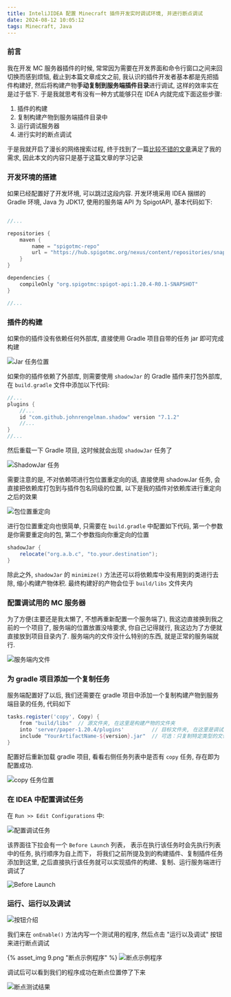 ```yaml
---
title: InteliJIDEA 配置 Minecraft 插件开发实时调试环境, 并进行断点调试
date: 2024-08-12 10:05:12
tags: Minecraft, Java
---
```


### 前言

我在开发 MC 服务器插件的时候, 常常因为需要在开发界面和命令行窗口之间来回切换而感到烦恼, 截止到本篇文章成文之前, 我认识的插件开发者基本都是先把插件构建好, 然后将构建产物**手动复制到服务端插件目录**进行调试, 这样的效率实在是过于低下. 于是我就思考有没有一种方式能够只在 IDEA 内就完成下面这些步骤: 

1. 插件的构建
2. 复制构建产物到服务端插件目录中
3. 运行调试服务器
4. 进行实时的断点调试

于是我就开启了漫长的网络搜索过程, 终于找到了一篇[比较不错的文章](https://blog.csdn.net/qq_41042178/article/details/123175466)满足了我的需求, 因此本文的内容只是基于这篇文章的学习记录

### 开发环境的搭建

如果已经配置好了开发环境, 可以跳过这段内容.
开发环境采用 IDEA 捆绑的 Gradle 环境, Java 为 JDK17, 使用的服务端 API 为 SpigotAPI, 基本代码如下:

```groovy

//...

repositories {
    maven {
        name = "spigotmc-repo"
        url = "https://hub.spigotmc.org/nexus/content/repositories/snapshots/"
    }
}

dependencies {
    compileOnly "org.spigotmc:spigot-api:1.20.4-R0.1-SNAPSHOT"
}

//...

```

### 插件的构建

如果你的插件没有依赖任何外部库, 直接使用 Gradle 项目自带的任务 jar 即可完成构建

![Jar 任务位置](https://s2.loli.net/2024/08/13/GqigMPHaJXNmpsK.png)

如果你的插件依赖了外部库, 则需要使用 `shadowJar` 的 Gradle 插件来打包外部库, 在 `build.gradle` 文件中添加以下代码:

```groovy
//...
plugins {
    //...
    id "com.github.johnrengelman.shadow" version "7.1.2"
    //...
}
//...
```

然后重载一下 Gradle 项目, 这时候就会出现 `shadowJar` 任务了

![ShadowJar 任务](https://s2.loli.net/2024/08/13/AsITZ28JWqREbOD.png)

需要注意的是, 不对依赖项进行包位置重定向的话, 直接使用 shadowJar 任务, 会直接把依赖库打包到与插件包名同级的位置, 以下是我的插件对依赖库进行重定向之后的效果

![包位置重定向](https://s2.loli.net/2024/08/13/1PiaBVsL4UEGumk.png)

进行包位置重定向也很简单, 只需要在 `build.gradle` 中配置如下代码, 第一个参数是你需要重定向的包, 第二个参数指向你重定向的位置

```groovy
shadowJar {
    relocate("org.a.b.c", "to.your.destination");
}
```

除此之外, `shadowJar` 的 `minimize()` 方法还可以将依赖库中没有用到的类进行去除, 缩小构建产物体积. 最终构建好的产物会位于 `build/libs` 文件夹内

### 配置调试用的 MC 服务器

为了方便(主要还是我太懒了, 不想再重新配置一个服务端了), 我这边直接换到我之前的一个项目了, 服务端的位置放置没啥要求, 你自己记得就行, 我这边为了方便就直接放到项目目录内了. 服务端内的文件没什么特别的东西, 就是正常的服务端就行.

![服务端内文件](https://s2.loli.net/2024/08/13/HiOh8yz4A1GSLIT.png)

### 为 gradle 项目添加一个复制任务

服务端配置好了以后, 我们还需要在 gradle 项目中添加一个复制构建产物到服务端目录的任务, 代码如下 

```groovy
tasks.register('copy', Copy) {
    from "build/libs"  // 源文件夹, 在这里是构建产物的文件夹 
    into 'server/paper-1.20.4/plugins'         // 目标文件夹, 在这里是调试服务端的插件文件夹
    include "YourArtifactName-${version}.jar"  // 可选：只复制特定类型的文件,支持正则表达式 在这里只规定该名称的文件可以被复制到目标文件夹
}

```

配置好后重新加载 gradle 项目, 看看右侧任务列表中是否有 `copy` 任务, 存在即为配置成功.

![copy 任务位置](https://s2.loli.net/2024/08/13/XFRHDugid67Zwbf.png)

### 在 IDEA 中配置调试任务

在 `Run >> Edit Configurations` 中:

![配置调试任务](https://s2.loli.net/2024/08/13/oYdG9t6pa8SknZV.png)

该界面往下拉会有一个 `Before Launch` 列表， 表示在执行该任务时会先执行列表中的任务, 执行顺序为自上而下， 将我们之前所提及到的构建插件、复制插件任务添加到这里, 之后直接执行该任务就可以实现插件的构建、复制、运行服务端进行调试了

![Before Launch](https://s2.loli.net/2024/08/13/LRYHlpwIi7mvV8F.png)

### 运行、运行以及调试

![按钮介绍](https://s2.loli.net/2024/08/13/cu78Tb4OEneXqCp.png)

我们来在 `onEnable()` 方法内写一个测试用的程序, 然后点击 "运行以及调试" 按钮来进行断点调试

{% asset_img 9.png "断点示例程序" %}
![断点示例程序](https://s2.loli.net/2024/08/13/nTEZ2ISFG6Yaqt9.png)

调试后可以看到我们的程序成功在断点位置停了下来

![断点测试结果](https://s2.loli.net/2024/08/13/Zo4LrkAK8pasEvF.png)